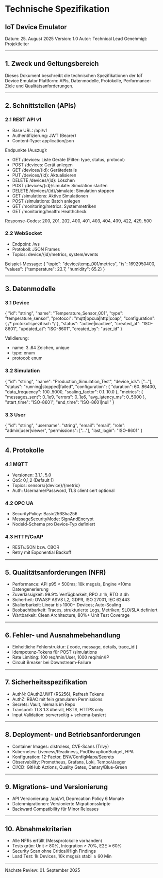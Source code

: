 # Technische Spezifikation
## IoT Device Emulator

Datum: 25. August 2025
Version: 1.0
Autor: Technical Lead
Genehmigt: Projektleiter

---

## 1. Zweck und Geltungsbereich
Dieses Dokument beschreibt die technischen Spezifikationen der IoT Device Emulator Plattform: APIs, Datenmodelle, Protokolle, Performance-Ziele und Qualitätsanforderungen.

---

## 2. Schnittstellen (APIs)

### 2.1 REST API v1
- Base URL: /api/v1
- Authentifizierung: JWT (Bearer)
- Content-Type: application/json

Endpunkte (Auszug):
- GET /devices: Liste Geräte (Filter: type, status, protocol)
- POST /devices: Gerät anlegen
- GET /devices/{id}: Gerätedetails
- PUT /devices/{id}: Aktualisieren
- DELETE /devices/{id}: Löschen
- POST /devices/{id}/simulate: Simulation starten
- DELETE /devices/{id}/simulate: Simulation stoppen
- GET /simulations: Aktive Simulationen
- POST /simulations: Batch anlegen
- GET /monitoring/metrics: Systemmetriken
- GET /monitoring/health: Healthcheck

Response-Codes: 200, 201, 202, 400, 401, 403, 404, 409, 422, 429, 500

### 2.2 WebSocket
- Endpoint: /ws
- Protokoll: JSON Frames
- Topics: device/{id}/metrics, system/events

Beispiel-Message:
{
  "topic": "device/temp_001/metrics",
  "ts": 1692950400,
  "values": {"temperature": 23.7, "humidity": 65.2}
}

---

## 3. Datenmodelle

### 3.1 Device
{
  "id": "string",
  "name": "Temperature_Sensor_001",
  "type": "temperature_sensor",
  "protocol": "mqtt|opcua|http|coap",
  "configuration": { /* protokollspezifisch */ },
  "status": "active|inactive",
  "created_at": "ISO-8601",
  "updated_at": "ISO-8601",
  "created_by": "user_id"
}

Validierung:
- name: 3..64 Zeichen, unique
- type: enum
- protocol: enum

### 3.2 Simulation
{
  "id": "string",
  "name": "Production_Simulation_Test",
  "device_ids": ["..."],
  "status": "running|stopped|failed",
  "configuration": {
    "duration": 60..86400,
    "data_frequency": 100..5000,
    "scaling_factor": 0.1..10.0
  },
  "metrics": {
    "messages_sent": 0..1e9,
    "errors": 0..1e6,
    "avg_latency_ms": 0..5000
  },
  "start_time": "ISO-8601",
  "end_time": "ISO-8601|null"
}

### 3.3 User
{
  "id": "string",
  "username": "string",
  "email": "email",
  "role": "admin|user|viewer",
  "permissions": ["..."],
  "last_login": "ISO-8601"
}

---

## 4. Protokolle

### 4.1 MQTT
- Versionen: 3.1.1, 5.0
- QoS: 0,1,2 (Default 1)
- Topics: sensors/{device}/{metric}
- Auth: Username/Password, TLS client cert optional

### 4.2 OPC UA
- SecurityPolicy: Basic256Sha256
- MessageSecurityMode: SignAndEncrypt
- NodeId-Schema pro Device-Typ definiert

### 4.3 HTTP/CoAP
- REST/JSON bzw. CBOR
- Retry mit Exponential Backoff

---

## 5. Qualitätsanforderungen (NFR)
- Performance: API p95 < 500ms; 10k msgs/s, Engine <10ms Datengenerierung
- Zuverlässigkeit: 99.9% Verfügbarkeit, RPO ≤ 1h, RTO ≤ 4h
- Sicherheit: OWASP ASVS L2, GDPR, ISO 27001, IEC 62443
- Skalierbarkeit: Linear bis 1000+ Devices; Auto-Scaling
- Beobachtbarkeit: Traces, strukturierte Logs, Metriken; SLO/SLA definiert
- Wartbarkeit: Clean Architecture, 80%+ Unit Test Coverage

---

## 6. Fehler- und Ausnahmebehandlung
- Einheitliche Fehlerstruktur: { code, message, details, trace_id }
- Idempotenz-Tokens für POST /simulations
- Rate Limiting: 100 req/min/User, 1000 req/min/IP
- Circuit Breaker bei Downstream-Failure

---

## 7. Sicherheitsspezifikation
- AuthN: OAuth2/JWT (RS256), Refresh Tokens
- AuthZ: RBAC mit fein granularen Permissions
- Secrets: Vault, niemals im Repo
- Transport: TLS 1.3 überall, HSTS, HTTPS only
- Input Validation: serverseitig + schema-basiert

---

## 8. Deployment- und Betriebsanforderungen
- Container Images: distroless, CVE-Scans (Trivy)
- Kubernetes: Liveness/Readiness, PodDisruptionBudget, HPA
- Konfiguration: 12-Factor, ENV/ConfigMaps/Secrets
- Observability: Prometheus, Grafana, Loki, Tempo/Jaeger
- CI/CD: GitHub Actions, Quality Gates, Canary/Blue-Green

---

## 9. Migrations- und Versionierung
- API Versionierung: /api/v1, Deprecation Policy 6 Monate
- Datenmigrationen: Versionierte Migrationsskripte
- Backward Compatibility für Minor Releases

---

## 10. Abnahmekriterien
- Alle NFRs erfüllt (Messprotokolle vorhanden)
- Tests grün: Unit ≥ 80%, Integration ≥ 70%, E2E ≥ 60%
- Security Scan ohne Critical/High Findings
- Load Test: 1k Devices, 10k msgs/s stabil ≥ 60 Min

---

Nächste Review: 01. September 2025
